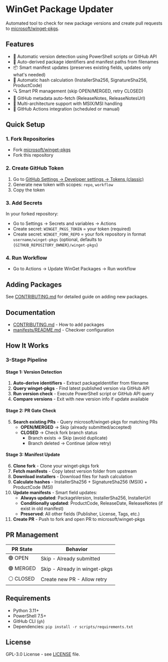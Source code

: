 # WinGet Package Updater

Automated tool to check for new package versions and create pull requests to [microsoft/winget-pkgs](https://github.com/microsoft/winget-pkgs).

## Features

- 🔄 Automatic version detection using PowerShell scripts or GitHub API
- 🤖 Auto-derived package identifiers and manifest paths from filenames
- 📦 Smart manifest updates (preserves existing fields, updates only what's needed)
- 🔐 Automatic hash calculation (InstallerSha256, SignatureSha256, ProductCode)
- 🔍 Smart PR management (skip OPEN/MERGED, retry CLOSED)
- 📝 GitHub metadata auto-fetch (ReleaseNotes, ReleaseNotesUrl)
- 🎯 Multi-architecture support with MSIX/MSI handling
- 🤖 GitHub Actions integration (scheduled or manual)

## Quick Setup

### 1. Fork Repositories

- Fork [microsoft/winget-pkgs](https://github.com/microsoft/winget-pkgs)
- Fork this repository

### 2. Create GitHub Token

1. Go to [GitHub Settings → Developer settings → Tokens (classic)](https://github.com/settings/tokens)
2. Generate new token with scopes: `repo`, `workflow`
3. Copy the token

### 3. Add Secrets

In your forked repository:

- Go to Settings → Secrets and variables → Actions
- Create secret: `WINGET_PKGS_TOKEN` = your token (required)
- Create secret: `WINGET_FORK_REPO` = your fork repository in format `username/winget-pkgs` (optional, defaults to `{GITHUB_REPOSITORY_OWNER}/winget-pkgs`)

### 4. Run Workflow

- Go to Actions → Update WinGet Packages → Run workflow

## Adding Packages

See [CONTRIBUTING.md](CONTRIBUTING.md) for detailed guide on adding new packages.

## Documentation

- [CONTRIBUTING.md](CONTRIBUTING.md) - How to add packages
- [manifests/README.md](manifests/README.md) - Checkver configuration

## How It Works

### 3-Stage Pipeline

#### Stage 1: Version Detection
1. **Auto-derive identifiers** - Extract packageIdentifier from filename
2. **Query winget-pkgs** - Find latest published version via GitHub API
3. **Run version check** - Execute PowerShell script or GitHub API query
4. **Compare versions** - Exit with new version info if update available

#### Stage 2: PR Gate Check
5. **Search existing PRs** - Query microsoft/winget-pkgs for matching PRs
   - **OPEN/MERGED** → Skip (already submitted/accepted)
   - **CLOSED** → Check fork branch status
     - Branch exists → Skip (avoid duplicate)
     - Branch deleted → Continue (allow retry)

#### Stage 3: Manifest Update
6. **Clone fork** - Clone your winget-pkgs fork
7. **Fetch manifests** - Copy latest version folder from upstream
8. **Download installers** - Download files for hash calculation
9. **Calculate hashes** - InstallerSha256 + SignatureSha256 (MSIX) + ProductCode (MSI)
10. **Update manifests** - Smart field updates:
    - **Always updated**: PackageVersion, InstallerSha256, InstallerUrl
    - **Conditionally updated**: ProductCode, ReleaseDate, ReleaseNotes (if exist in old manifest)
    - **Preserved**: All other fields (Publisher, License, Tags, etc.)
11. **Create PR** - Push to fork and open PR to microsoft/winget-pkgs

## PR Management

| PR State | Behavior |
|----------|----------|
| 🟢 OPEN | Skip - Already submitted |
| 🟣 MERGED | Skip - Already in winget-pkgs |
| ⚪ CLOSED | Create new PR - Allow retry |

## Requirements

- Python 3.11+
- PowerShell 7.5+
- GitHub CLI (`gh`)
- Dependencies: `pip install -r scripts/requirements.txt`

## License

GPL-3.0 License - see [LICENSE](LICENSE) file.
